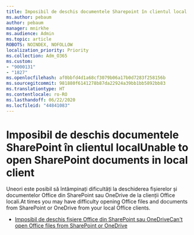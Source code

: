 ```yaml
---
title: Imposibil de deschis documentele Sharepoint în clientul local
ms.author: pebaum
author: pebaum
manager: mnirkhe
ms.audience: Admin
ms.topic: article
ROBOTS: NOINDEX, NOFOLLOW
localization_priority: Priority
ms.collection: Adm_O365
ms.custom:
- "9000131"
- "1827"
ms.openlocfilehash: af0bbfd4d1a68cf3079b06a17b0d7283f258156b
ms.sourcegitcommit: 981880f6141278b87da22924a39bb1bb5892bb83
ms.translationtype: HT
ms.contentlocale: ro-RO
ms.lasthandoff: 06/22/2020
ms.locfileid: "44841083"
---
```

# <a name="unable-to-open-sharepoint-documents-in-local-client"></a><span data-ttu-id="c836a-102">Imposibil de deschis documentele SharePoint în clientul local</span><span class="sxs-lookup"><span data-stu-id="c836a-102">Unable to open SharePoint documents in local client</span></span>

<span data-ttu-id="c836a-103">Uneori este posibil să întâmpinați dificultăți la deschiderea fișierelor și documentelor Office din SharePoint sau OneDrive de la clienții Office locali.</span><span class="sxs-lookup"><span data-stu-id="c836a-103">At times you may have difficulty opening Office files and documents from SharePoint or OneDrive from your local Office clients.</span></span>

- [<span data-ttu-id="c836a-104">Imposibil de deschis fișiere Office din SharePoint sau OneDrive</span><span class="sxs-lookup"><span data-stu-id="c836a-104">Can't open Office files from SharePoint or OneDrive</span></span>](https://docs.microsoft.com/sharepoint/troubleshoot/administration/cant-open-office-files)
